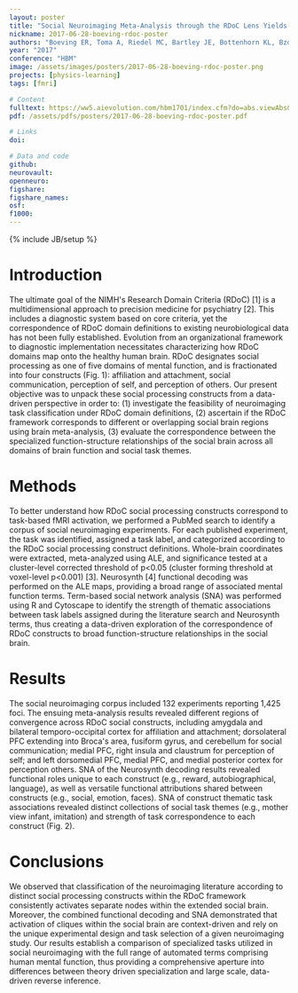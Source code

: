 ```yaml
---
layout: poster
title: "Social Neuroimaging Meta-Analysis through the RDoC Lens Yields Distinct Context-Driven Cliques"
nickname: 2017-06-28-boeving-rdoc-poster
authors: "Boeving ER, Toma A, Riedel MC, Bartley JE, Bottenhorn KL, Bzdok D, Eickhoff SB, Sutherland MT, Glahn D, Laird AR"
year: "2017"
conference: "HBM"
image: /assets/images/posters/2017-06-28-boeving-rdoc-poster.png
projects: [physics-learning]
tags: [fmri]

# Content
fulltext: https://ww5.aievolution.com/hbm1701/index.cfm?do=abs.viewAbs&abs=3733
pdf: /assets/pdfs/posters/2017-06-28-boeving-rdoc-poster.pdf

# Links
doi:

# Data and code
github:
neurovault:
openneuro:
figshare:
figshare_names:
osf:
f1000:
---
```

{% include JB/setup %}

# Introduction

The ultimate goal of the NIMH's Research Domain Criteria (RDoC) [1] is a multidimensional approach to precision medicine for psychiatry [2]. This includes a diagnostic system based on core criteria, yet the correspondence of RDoC domain definitions to existing neurobiological data has not been fully established. Evolution from an organizational framework to diagnostic implementation necessitates characterizing how RDoC domains map onto the healthy human brain. RDoC designates social processing as one of five domains of mental function, and is fractionated into four constructs (Fig. 1): affiliation and attachment, social communication, perception of self, and perception of others. Our present objective was to unpack these social processing constructs from a data-driven perspective in order to: (1) investigate the feasibility of neuroimaging task classification under RDoC domain definitions, (2) ascertain if the RDoC framework corresponds to different or overlapping social brain regions using brain meta-analysis, (3) evaluate the correspondence between the specialized function-structure relationships of the social brain across all domains of brain function and social task themes.

# Methods

To better understand how RDoC social processing constructs correspond to task-based fMRI activation, we performed a PubMed search to identify a corpus of social neuroimaging experiments. For each published experiment, the task was identified, assigned a task label, and categorized according to the RDoC social processing construct definitions. Whole-brain coordinates were extracted, meta-analyzed using ALE, and significance tested at a cluster-level corrected threshold of p<0.05 (cluster forming threshold at voxel-level p<0.001) [3]. Neurosynth [4] functional decoding was performed on the ALE maps, providing a broad range of associated mental function terms. Term-based social network analysis (SNA) was performed using R and Cytoscape to identify the strength of thematic associations between task labels assigned during the literature search and Neurosynth terms, thus creating a data-driven exploration of the correspondence of RDoC constructs to broad function-structure relationships in the social brain.

# Results

The social neuroimaging corpus included 132 experiments reporting 1,425 foci. The ensuing meta-analysis results revealed different regions of convergence across RDoC social constructs, including amygdala and bilateral temporo-occipital cortex for affiliation and attachment; dorsolateral PFC extending into Broca's area, fusiform gyrus, and cerebellum for social communication; medial PFC, right insula and claustrum for perception of self; and left dorsomedial PFC, medial PFC, and medial posterior cortex for perception others. SNA of the Neurosynth decoding results revealed functional roles unique to each construct (e.g., reward, autobiographical, language), as well as versatile functional attributions shared between constructs (e.g., social, emotion, faces). SNA of construct thematic task associations revealed distinct collections of social task themes (e.g., mother view infant, imitation) and strength of task correspondence to each construct (Fig. 2).

# Conclusions

We observed that classification of the neuroimaging literature according to distinct social processing constructs within the RDoC framework consistently activates separate nodes within the extended social brain. Moreover, the combined functional decoding and SNA demonstrated that activation of cliques within the social brain are context-driven and rely on the unique experimental design and task selection of a given neuroimaging study. Our results establish a comparison of specialized tasks utilized in social neuroimaging with the full range of automated terms comprising human mental function, thus providing a comprehensive aperture into differences between theory driven specialization and large scale, data-driven reverse inference.

